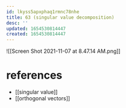 ```yaml
---
id: lkyss5apxphaq1rmnc78nhe
title: 63 (singular value decomposition)
desc: ''
updated: 1654530814447
created: 1654530814447
---
```

![[Screen Shot 2021-11-07 at 8.47.14 AM.png]]
# references
- [[singular value]]
- [[orthogonal vectors]]
